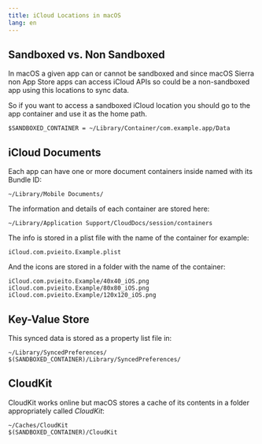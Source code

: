 ```yaml
---
title: iCloud Locations in macOS
lang: en
---
```


## Sandboxed vs. Non Sandboxed

In macOS a given app can or cannot be sandboxed and since macOS Sierra non App Store apps can access iCloud APIs so could be a non-sandboxed app using this locations to sync data.

So if you want to access a sandboxed iCloud location you should go to the app container and use it as the home path.

	$SANDBOXED_CONTAINER = ~/Library/Container/com.example.app/Data

## iCloud Documents

Each app can have one or more document containers inside named with its Bundle ID:

	~/Library/Mobile Documents/

The information and details of each container are stored here:

	~/Library/Application Support/CloudDocs/session/containers

The info is stored in a plist file with the name of the container for example:

	iCloud.com.pvieito.Example.plist

And the icons are stored in a folder with the name of the container:

	iCloud.com.pvieito.Example/40x40_iOS.png
	iCloud.com.pvieito.Example/80x80_iOS.png
	iCloud.com.pvieito.Example/120x120_iOS.png

## Key-Value Store

This synced data is stored as a property list file in:

	~/Library/SyncedPreferences/
	$(SANDBOXED_CONTAINER)/Library/SyncedPreferences/

## CloudKit

CloudKit works online but macOS stores a cache of its contents in a folder appropriately called *CloudKit*:

	~/Caches/CloudKit
	$(SANDBOXED_CONTAINER)/CloudKit
